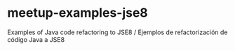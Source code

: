 # meetup-examples-jse8
Examples of Java code refactoring to JSE8 / Ejemplos de refactorización de código Java a JSE8
